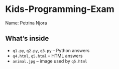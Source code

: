 # Kids-Programming-Exam

Name: Petrina Njora  

## What’s inside
- `q1.py`, `q2.py`, `q3.py` – Python answers
- `q4.html`, `q5.html` – HTML answers
- `animal.jpg` – image used by `q5.html`
